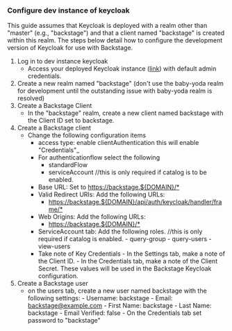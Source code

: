 
### Configure dev instance of keycloak

This guide assumes that Keycloak is deployed with a realm other than "master" (e.g., "backstage") and that a client named "backstage" is created within this realm. The steps below detail how to configure the development version of Keycloak for use with Backstage.

1. Log in to dev instance keycloak
    - Access your deployed Keycloak instance  ([link](https://keycloak.dev.bigbang.mil/auth/admin/)) with default admin credentials.
2. Create a new realm named "backstage" (don't use the baby-yoda realm for development until the outstanding issue with baby-yoda realm is resolved)
3. Create a Backstage Client
    - In the "backstage" realm, create a new client named backstage with the Client ID set to backstage.
4. Create a Backstage client
    - Change the following configuration items
      - access type: enable clientAuthentication this will enable "Credentials"_
      - For authenticationflow select the following
           - standardFlow
           - serviceAccount  //this is only required if catalog is to be enabled.
      - Base URL: Set to <https://backstage.${DOMAIN}/*>
      - Valid Redirect URIs: Add the following URLs:
          - <https://backstage.${DOMAIN}/api/auth/keycloak/handler/frame/*>
      - Web Origins: Add the following URLs:
          - <https://backstage.${DOMAIN}/*>
      - ServiceAccount tab: Add the following roles. //this is only required if catalog is enabled.
            -  query-group
            -  query-users
            -  view-users
      - Take note of Key Credentials
            -  In the Settings tab, make a note of the Client ID.
            -  In the Credentials tab, make a note of the Client Secret. These values will be used in the Backstage Keycloak configuration.
5. Create a Backstage user
    - on the users tab, create a new user named backstage with the following settings:
            - Username: backstage
            - Email: backstage@example.com
            - First Name: backstage
            - Last Name: backstage
            - Email Verified: false
            - On the Credentials tab set password to "backstage"
